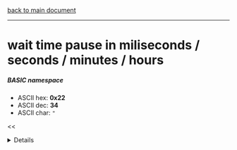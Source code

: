 [back to main document](../README.md)

---

# wait time pause in miliseconds / seconds / minutes / hours
##### BASIC namespace
- ASCII hex: __0x22__
- ASCII dec: __34__
- ASCII char: `"`

<<<DETAILS>>>

---

<<<USAGE>>>

---

<<<EXAMPLELINKSECTION>>>

---

[back to main document](../README.md)

***PROJECT RATTISH `@` 2023***
